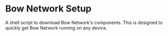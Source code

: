 # Bow Network Setup
A shell script to download Bow Network's components. This is designed to quickly get Bow Network running on any device.
